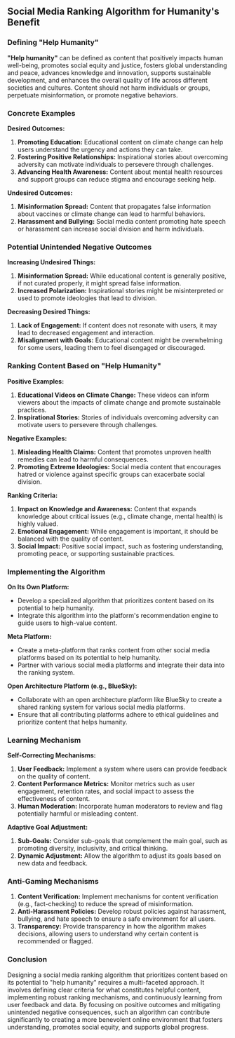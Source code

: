 ## Social Media Ranking Algorithm for Humanity's Benefit

### Defining "Help Humanity"

**"Help humanity"** can be defined as content that positively impacts human well-being, promotes social equity and justice, fosters global
understanding and peace, advances knowledge and innovation, supports sustainable development, and enhances the overall quality of life across different
societies and cultures. Content should not harm individuals or groups, perpetuate misinformation, or promote negative behaviors.

### Concrete Examples

**Desired Outcomes:**
1. **Promoting Education:** Educational content on climate change can help users understand the urgency and actions they can take.
2. **Fostering Positive Relationships:** Inspirational stories about overcoming adversity can motivate individuals to persevere through challenges.
3. **Advancing Health Awareness:** Content about mental health resources and support groups can reduce stigma and encourage seeking help.

**Undesired Outcomes:**
1. **Misinformation Spread:** Content that propagates false information about vaccines or climate change can lead to harmful behaviors.
2. **Harassment and Bullying:** Social media content promoting hate speech or harassment can increase social division and harm individuals.

### Potential Unintended Negative Outcomes

**Increasing Undesired Things:**
1. **Misinformation Spread:** While educational content is generally positive, if not curated properly, it might spread false information.
2. **Increased Polarization:** Inspirational stories might be misinterpreted or used to promote ideologies that lead to division.

**Decreasing Desired Things:**
1. **Lack of Engagement:** If content does not resonate with users, it may lead to decreased engagement and interaction.
2. **Misalignment with Goals:** Educational content might be overwhelming for some users, leading them to feel disengaged or discouraged.

### Ranking Content Based on "Help Humanity"

**Positive Examples:**
1. **Educational Videos on Climate Change:** These videos can inform viewers about the impacts of climate change and promote sustainable practices.
2. **Inspirational Stories:** Stories of individuals overcoming adversity can motivate users to persevere through challenges.

**Negative Examples:**
1. **Misleading Health Claims:** Content that promotes unproven health remedies can lead to harmful consequences.
2. **Promoting Extreme Ideologies:** Social media content that encourages hatred or violence against specific groups can exacerbate social division.

**Ranking Criteria:**
1. **Impact on Knowledge and Awareness:** Content that expands knowledge about critical issues (e.g., climate change, mental health) is highly valued.
2. **Emotional Engagement:** While engagement is important, it should be balanced with the quality of content.
3. **Social Impact:** Positive social impact, such as fostering understanding, promoting peace, or supporting sustainable practices.

### Implementing the Algorithm

**On Its Own Platform:**
- Develop a specialized algorithm that prioritizes content based on its potential to help humanity.
- Integrate this algorithm into the platform's recommendation engine to guide users to high-value content.

**Meta Platform:**
- Create a meta-platform that ranks content from other social media platforms based on its potential to help humanity.
- Partner with various social media platforms and integrate their data into the ranking system.

**Open Architecture Platform (e.g., BlueSky):**
- Collaborate with an open architecture platform like BlueSky to create a shared ranking system for various social media platforms.
- Ensure that all contributing platforms adhere to ethical guidelines and prioritize content that helps humanity.

### Learning Mechanism

**Self-Correcting Mechanisms:**
1. **User Feedback:** Implement a system where users can provide feedback on the quality of content.
2. **Content Performance Metrics:** Monitor metrics such as user engagement, retention rates, and social impact to assess the effectiveness of content.
3. **Human Moderation:** Incorporate human moderators to review and flag potentially harmful or misleading content.

**Adaptive Goal Adjustment:**
1. **Sub-Goals:** Consider sub-goals that complement the main goal, such as promoting diversity, inclusivity, and critical thinking.
2. **Dynamic Adjustment:** Allow the algorithm to adjust its goals based on new data and feedback.

### Anti-Gaming Mechanisms

1. **Content Verification:** Implement mechanisms for content verification (e.g., fact-checking) to reduce the spread of misinformation.
2. **Anti-Harassment Policies:** Develop robust policies against harassment, bullying, and hate speech to ensure a safe environment for all users.
3. **Transparency:** Provide transparency in how the algorithm makes decisions, allowing users to understand why certain content is recommended or
   flagged.

### Conclusion

Designing a social media ranking algorithm that prioritizes content based on its potential to "help humanity" requires a multi-faceted approach. It
involves defining clear criteria for what constitutes helpful content, implementing robust ranking mechanisms, and continuously learning from user
feedback and data. By focusing on positive outcomes and mitigating unintended negative consequences, such an algorithm can contribute significantly to
creating a more benevolent online environment that fosters understanding, promotes social equity, and supports global progress.